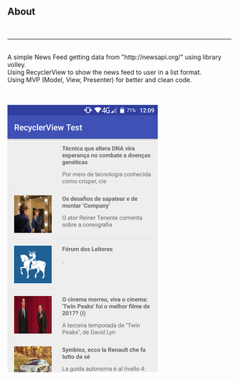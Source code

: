 <h2><b>About</b></h2>
<br><hr><br>
A simple News Feed getting data from "http://newsapi.org/" using library volley.<br>
Using RecyclerView to show the news feed to user in a list format.<br>
Using MVP (Model, View, Presenter) for better and clean code.

<br><br>
<img src="https://github.com/BrunoEleodoro/news-feed/blob/master/print.png">
